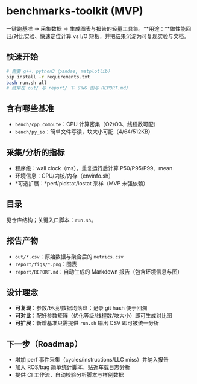 # benchmarks-toolkit (MVP)

一键跑基准 → 采集数据 → 生成图表与报告的轻量工具集。**用途：**做性能回归/对比实验、快速定位计算 vs I/O 短板，并把结果沉淀为可复现实验与文档。

## 快速开始
```bash
# 需要 g++、python3（pandas, matplotlib）
pip install -r requirements.txt
bash run.sh all
# 结果在 out/ 与 report/ 下（PNG 图与 REPORT.md）
```

## 含有哪些基准
- `bench/cpp_compute`：CPU 计算密集（O2/O3、线程数可配）
- `bench/py_io`：简单文件写读，块大小可配（4/64/512KB）

## 采集/分析的指标
- 程序级：wall clock（ms），重复运行后计算 P50/P95/P99、mean
- 环境信息：CPU/内核/内存（envinfo.sh）
- *可选扩展：*perf/pidstat/iostat 采样（MVP 未强依赖）

## 目录
见仓库结构；关键入口脚本：`run.sh`。

## 报告产物
- `out/*.csv`：原始数据与聚合后的 `metrics.csv`
- `report/figs/*.png`：图表
- `report/REPORT.md`：自动生成的 Markdown 报告（包含环境信息与图）

## 设计理念
- **可复现**：参数/环境/数据均落盘；记录 git hash 便于回溯
- **可对比**：配好参数矩阵（优化等级/线程数/块大小）即可生成对比图
- **可扩展**：新增基准只需提供 `run.sh` 输出 CSV 即可被统一分析

## 下一步（Roadmap）
- 增加 perf 事件采集（cycles/instructions/LLC miss）并纳入报告
- 加入 ROS/bag 简单统计脚本，贴近车载日志分析
- 提供 CI 工作流，自动校验分析脚本与样例数据
```
